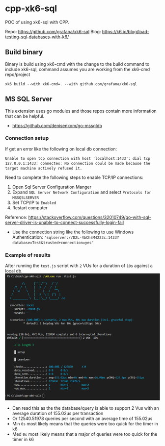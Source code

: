 # cpp-xk6-sql 
POC of using xk6-sql with CPP.

Repo: https://github.com/grafana/xk6-sql
Blog: https://k6.io/blog/load-testing-sql-databases-with-k6/

## Build binary
Binary is build using xk6-cmd with the change to the build command to include xk6-sql, command assumes you are working from the xk6-cmd repo/project
```
xk6 build --with xk6-cmd=. --with github.com/grafana/xk6-sql
```

## MS SQL Server
This extension uses go modules and those repos contain more information that can be helpful.
- https://github.com/denisenkom/go-mssqldb

### Connection setup
If get an error like the following on local db connection: 
```
Unable to open tcp connection with host 'localhost:1433': dial tcp 127.0.0.1:1433: connectex: No connection could be made because the target machine actively refused it.
```
Need to complete the following steps to enable TCP/IP connections:
1. Open Sql Server Configuration Manger
2. Expand `SQL Server Network Configuration` and select `Protocols for MSSQSLSERVER`
3. Set TCP/IP to `Enabled`
4. Restart computer

Reference: https://stackoverflow.com/questions/32010749/go-with-sql-server-driver-is-unable-to-connect-successfully-login-fail

- Use the connection string like the following to use Windows Authentication:
`'sqlserver://D2L-4bChsM4223c:1433?database=Test&trusted+connection=yes'`

### Example of results
After running the `test.js` script with `2` VUs for a duration of `10s` against a local db.
![results](./assests/results.png)
- Can read this as the the database/query is able to support 2 Vus with an average duration of 155.02µs per transaction
- Or 12540.51978 queries per second with an average time of 155.02µs
- Min `0s` most likely means that the queries were too quick for the timer in k6
- Med `0s` most likely means that a major of queries were too quick for the timer in k6
